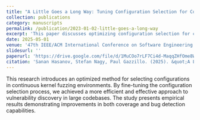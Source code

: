 ```yaml
---
title: "A Little Goes a Long Way: Tuning Configuration Selection for Continuous Kernel Fuzzing"
collection: publications
category: manuscripts
permalink: /publication/2023-01-02-little-goes-a-long-way
excerpt: 'This paper discusses optimizing configuration selection for continuous kernel fuzzing to improve efficiency and effectiveness in vulnerability discovery.'
date: 2025-05-01
venue: '47th IEEE/ACM International Conference on Software Engineering (ICSE)'
slidesurl: ''
paperurl: 'https://drive.google.com/file/d/1MuCOo7rLF7Ci4d-MaqqZHfOme8WjL9Mm/view?usp=sharing'
citation: 'Sanan Hasanov, Stefan Nagy, Paul Gazzillo. (2025). &quot;A Little Goes a Long Way: Tuning Configuration Selection for Continuous Kernel Fuzzing.&quot; <i>47th IEEE/ACM International Conference on Software Engineering (ICSE)</i>.'
---
```


This research introduces an optimized method for selecting configurations in continuous kernel fuzzing environments. By fine-tuning the configuration selection process, we achieved a more efficient and effective approach to vulnerability discovery in large codebases. The study presents empirical results demonstrating improvements in both coverage and bug detection capabilities.

